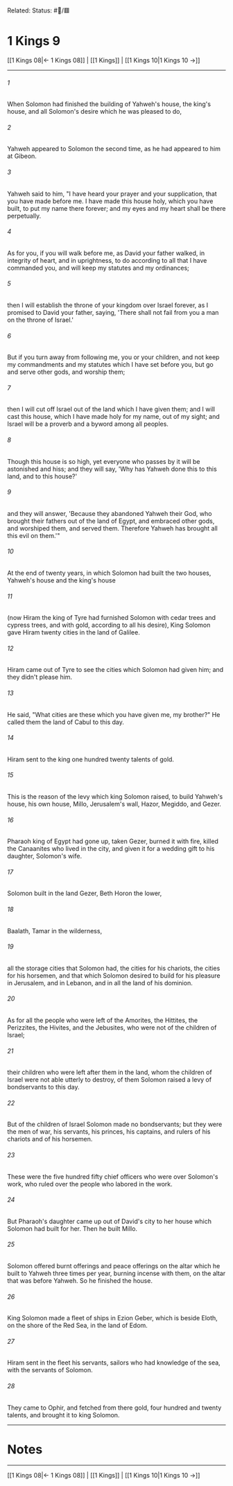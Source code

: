 Related:
Status: #📖/🟥
# 1 Kings 9

[[1 Kings 08|← 1 Kings 08]] | [[1 Kings]] | [[1 Kings 10|1 Kings 10 →]]
***



###### 1 
When Solomon had finished the building of Yahweh's house, the king's house, and all Solomon's desire which he was pleased to do, 

###### 2 
Yahweh appeared to Solomon the second time, as he had appeared to him at Gibeon. 

###### 3 
Yahweh said to him, "I have heard your prayer and your supplication, that you have made before me. I have made this house holy, which you have built, to put my name there forever; and my eyes and my heart shall be there perpetually. 

###### 4 
As for you, if you will walk before me, as David your father walked, in integrity of heart, and in uprightness, to do according to all that I have commanded you, and will keep my statutes and my ordinances; 

###### 5 
then I will establish the throne of your kingdom over Israel forever, as I promised to David your father, saying, 'There shall not fail from you a man on the throne of Israel.' 

###### 6 
But if you turn away from following me, you or your children, and not keep my commandments and my statutes which I have set before you, but go and serve other gods, and worship them; 

###### 7 
then I will cut off Israel out of the land which I have given them; and I will cast this house, which I have made holy for my name, out of my sight; and Israel will be a proverb and a byword among all peoples. 

###### 8 
Though this house is so high, yet everyone who passes by it will be astonished and hiss; and they will say, 'Why has Yahweh done this to this land, and to this house?' 

###### 9 
and they will answer, 'Because they abandoned Yahweh their God, who brought their fathers out of the land of Egypt, and embraced other gods, and worshiped them, and served them. Therefore Yahweh has brought all this evil on them.'" 

###### 10 
At the end of twenty years, in which Solomon had built the two houses, Yahweh's house and the king's house 

###### 11 
(now Hiram the king of Tyre had furnished Solomon with cedar trees and cypress trees, and with gold, according to all his desire), King Solomon gave Hiram twenty cities in the land of Galilee. 

###### 12 
Hiram came out of Tyre to see the cities which Solomon had given him; and they didn't please him. 

###### 13 
He said, "What cities are these which you have given me, my brother?" He called them the land of Cabul to this day. 

###### 14 
Hiram sent to the king one hundred twenty talents of gold. 

###### 15 
This is the reason of the levy which king Solomon raised, to build Yahweh's house, his own house, Millo, Jerusalem's wall, Hazor, Megiddo, and Gezer. 

###### 16 
Pharaoh king of Egypt had gone up, taken Gezer, burned it with fire, killed the Canaanites who lived in the city, and given it for a wedding gift to his daughter, Solomon's wife. 

###### 17 
Solomon built in the land Gezer, Beth Horon the lower, 

###### 18 
Baalath, Tamar in the wilderness, 

###### 19 
all the storage cities that Solomon had, the cities for his chariots, the cities for his horsemen, and that which Solomon desired to build for his pleasure in Jerusalem, and in Lebanon, and in all the land of his dominion. 

###### 20 
As for all the people who were left of the Amorites, the Hittites, the Perizzites, the Hivites, and the Jebusites, who were not of the children of Israel; 

###### 21 
their children who were left after them in the land, whom the children of Israel were not able utterly to destroy, of them Solomon raised a levy of bondservants to this day. 

###### 22 
But of the children of Israel Solomon made no bondservants; but they were the men of war, his servants, his princes, his captains, and rulers of his chariots and of his horsemen. 

###### 23 
These were the five hundred fifty chief officers who were over Solomon's work, who ruled over the people who labored in the work. 

###### 24 
But Pharaoh's daughter came up out of David's city to her house which Solomon had built for her. Then he built Millo. 

###### 25 
Solomon offered burnt offerings and peace offerings on the altar which he built to Yahweh three times per year, burning incense with them, on the altar that was before Yahweh. So he finished the house. 

###### 26 
King Solomon made a fleet of ships in Ezion Geber, which is beside Eloth, on the shore of the Red Sea, in the land of Edom. 

###### 27 
Hiram sent in the fleet his servants, sailors who had knowledge of the sea, with the servants of Solomon. 

###### 28 
They came to Ophir, and fetched from there gold, four hundred and twenty talents, and brought it to king Solomon.

---
# Notes


***
[[1 Kings 08|← 1 Kings 08]] | [[1 Kings]] | [[1 Kings 10|1 Kings 10 →]]

